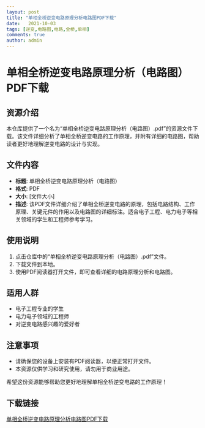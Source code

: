 ```yaml
---
layout: post
title: "单相全桥逆变电路原理分析电路图PDF下载"
date:   2021-10-03
tags: [逆变,电路图,电路,全桥,单相]
comments: true
author: admin
---
```

# 单相全桥逆变电路原理分析（电路图）PDF下载

## 资源介绍

本仓库提供了一个名为“单相全桥逆变电路原理分析（电路图）.pdf”的资源文件下载。该文件详细分析了单相全桥逆变电路的工作原理，并附有详细的电路图，帮助读者更好地理解逆变电路的设计与实现。

## 文件内容

- **标题**: 单相全桥逆变电路原理分析（电路图）
- **格式**: PDF
- **大小**: [文件大小]
- **描述**: 该PDF文件详细介绍了单相全桥逆变电路的原理，包括电路结构、工作原理、关键元件的作用以及电路图的详细标注。适合电子工程、电力电子等相关领域的学生和工程师参考学习。

## 使用说明

1. 点击仓库中的“单相全桥逆变电路原理分析（电路图）.pdf”文件。
2. 下载文件到本地。
3. 使用PDF阅读器打开文件，即可查看详细的电路原理分析和电路图。

## 适用人群

- 电子工程专业的学生
- 电力电子领域的工程师
- 对逆变电路感兴趣的爱好者

## 注意事项

- 请确保您的设备上安装有PDF阅读器，以便正常打开文件。
- 本资源仅供学习和研究使用，请勿用于商业用途。

希望这份资源能够帮助您更好地理解单相全桥逆变电路的工作原理！

## 下载链接

[单相全桥逆变电路原理分析电路图PDF下载](https://pan.quark.cn/s/3be88c318c14)